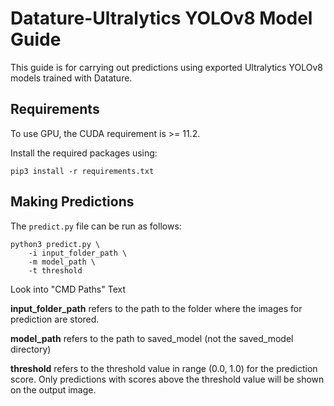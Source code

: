 # Datature-Ultralytics YOLOv8 Model Guide

This guide is for carrying out predictions using exported Ultralytics YOLOv8 models trained with Datature.


## Requirements

To use GPU, the CUDA requirement is >= 11.2. 

Install the required packages using:

`pip3 install -r requirements.txt`


## Making Predictions

The `predict.py` file can be run as follows:

```shell
python3 predict.py \
    -i input_folder_path \
    -m model_path \
    -t threshold 
```

Look into "CMD Paths" Text

**input_folder_path** refers to the path to the folder where the images for prediction are stored.

**model_path** refers to the path to saved_model (not the saved_model directory)

**threshold** refers to the threshold value in range (0.0, 1.0) for the prediction score. Only predictions with scores above the threshold value will be shown on the output image. 